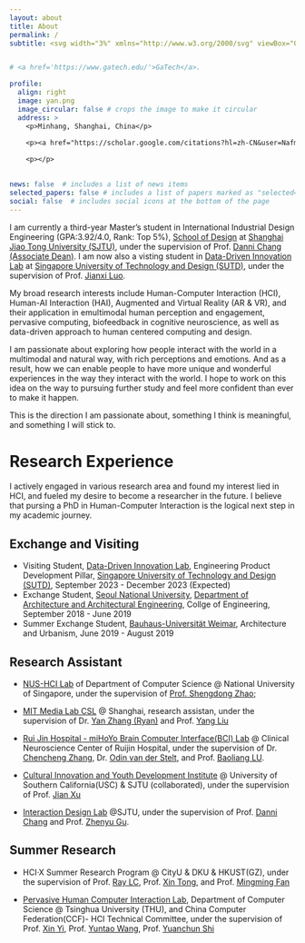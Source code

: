 ```yaml
---
layout: about
title: About
permalink: /
subtitle: <svg width="3%" xmlns="http://www.w3.org/2000/svg" viewBox="0 0 512 512"><!--! Font Awesome Pro 6.2.0 by @fontawesome - https://fontawesome.com License - https://fontawesome.com/license (Commercial License) Copyright 2022 Fonticons, Inc. --><path d="M0 128C0 92.65 28.65 64 64 64H448C483.3 64 512 92.65 512 128V384C512 419.3 483.3 448 448 448H64C28.65 448 0 419.3 0 384V128zM48 128V150.1L220.5 291.7C241.1 308.7 270.9 308.7 291.5 291.7L464 150.1V127.1C464 119.2 456.8 111.1 448 111.1H64C55.16 111.1 48 119.2 48 127.1L48 128zM48 212.2V384C48 392.8 55.16 400 64 400H448C456.8 400 464 392.8 464 384V212.2L322 328.8C283.6 360.3 228.4 360.3 189.1 328.8L48 212.2z"/></svg> yanxiang <svg width="2%" xmlns="http://www.w3.org/2000/svg" viewBox="0 0 512 512"><!--! Font Awesome Pro 6.2.0 by @fontawesome - https://fontawesome.com License - https://fontawesome.com/license (Commercial License) Copyright 2022 Fonticons, Inc. --><path d="M256 64C150 64 64 150 64 256s86 192 192 192c17.7 0 32 14.3 32 32s-14.3 32-32 32C114.6 512 0 397.4 0 256S114.6 0 256 0S512 114.6 512 256v32c0 53-43 96-96 96c-29.3 0-55.6-13.2-73.2-33.9C320 371.1 289.5 384 256 384c-70.7 0-128-57.3-128-128s57.3-128 128-128c27.9 0 53.7 8.9 74.7 24.1c5.7-5 13.1-8.1 21.3-8.1c17.7 0 32 14.3 32 32v80 32c0 17.7 14.3 32 32 32s32-14.3 32-32V256c0-106-86-192-192-192zm64 192c0-35.3-28.7-64-64-64s-64 28.7-64 64s28.7 64 64 64s64-28.7 64-64z"/></svg> sjtu.edu.cn / yan_xiang <svg width="2%" xmlns="http://www.w3.org/2000/svg" viewBox="0 0 512 512"><!--! Font Awesome Pro 6.2.0 by @fontawesome - https://fontawesome.com License - https://fontawesome.com/license (Commercial License) Copyright 2022 Fonticons, Inc. --><path d="M256 64C150 64 64 150 64 256s86 192 192 192c17.7 0 32 14.3 32 32s-14.3 32-32 32C114.6 512 0 397.4 0 256S114.6 0 256 0S512 114.6 512 256v32c0 53-43 96-96 96c-29.3 0-55.6-13.2-73.2-33.9C320 371.1 289.5 384 256 384c-70.7 0-128-57.3-128-128s57.3-128 128-128c27.9 0 53.7 8.9 74.7 24.1c5.7-5 13.1-8.1 21.3-8.1c17.7 0 32 14.3 32 32v80 32c0 17.7 14.3 32 32 32s32-14.3 32-32V256c0-106-86-192-192-192zm64 192c0-35.3-28.7-64-64-64s-64 28.7-64 64s28.7 64 64 64s64-28.7 64-64z"/></svg> sutd.edu.sg


# <a href='https://www.gatech.edu/'>GaTech</a>.

profile:
  align: right
  image: yan.png
  image_circular: false # crops the image to make it circular
  address: >
    <p>Minhang, Shanghai, China</p>
    
    <p><a href="https://scholar.google.com/citations?hl=zh-CN&user=NafmySAAAAAJ"><svg width="10%" xmlns="http://www.w3.org/2000/svg" aria-label="Google Scholar" role="img" viewBox="0 0 512 512"><rect width="512" height="512" rx="15%" fill="#4285f4"/><path fill="#fff" d="M213 111l-107 94h69c5 45 41 64 78 67-7 18-4 27 7 39-43 1-103 26-103 67 4 45 63 54 92 54 38 1 81-19 90-54 4-35-10-54-31-71-23-18-28-28-21-40 15-17 35-27 39-51 2-17-2-28-6-43l45-38-1 16c-3 2-5 6-5 9v103c2 13 22 11 23 0V160c0-3-2-7-5-8v-25l16-16zm58 141c-61 10-87-87-38-99 56-11 83 86 38 99zm-5 73c60 13 61 63 10 78-44 9-82-4-81-30 0-25 35-48 71-48z"/></vg></a>  <a href="https://www.linkedin.com/in/yue-yang-6a1493185/"><?xml version="1.0" encoding="iso-8859-1"?> <!-- Generator: Adobe Illustrator 19.0.0, SVG Export Plug-In . SVG Version: 6.00 Build 0)  --> <svg width="10%" version="1.1" id="Layer_1" xmlns="http://www.w3.org/2000/svg" xmlns:xlink="http://www.w3.org/1999/xlink" x="0px" y="0px" viewBox="0 0 382 382" style="enable-background:new 0 0 382 382;" xml:space="preserve"> <path style="fill:#0077B7;" d="M347.445,0H34.555C15.471,0,0,15.471,0,34.555v312.889C0,366.529,15.471,382,34.555,382h312.889 C366.529,382,382,366.529,382,347.444V34.555C382,15.471,366.529,0,347.445,0z M118.207,329.844c0,5.554-4.502,10.056-10.056,10.056 H65.345c-5.554,0-10.056-4.502-10.056-10.056V150.403c0-5.554,4.502-10.056,10.056-10.056h42.806 c5.554,0,10.056,4.502,10.056,10.056V329.844z M86.748,123.432c-22.459,0-40.666-18.207-40.666-40.666S64.289,42.1,86.748,42.1 s40.666,18.207,40.666,40.666S109.208,123.432,86.748,123.432z M341.91,330.654c0,5.106-4.14,9.246-9.246,9.246H286.73 c-5.106,0-9.246-4.14-9.246-9.246v-84.168c0-12.556,3.683-55.021-32.813-55.021c-28.309,0-34.051,29.066-35.204,42.11v97.079 c0,5.106-4.139,9.246-9.246,9.246h-44.426c-5.106,0-9.246-4.14-9.246-9.246V149.593c0-5.106,4.14-9.246,9.246-9.246h44.426 c5.106,0,9.246,4.14,9.246,9.246v15.655c10.497-15.753,26.097-27.912,59.312-27.912c73.552,0,73.131,68.716,73.131,106.472 L341.91,330.654L341.91,330.654z"/> <g> </g> <g> </g> <g> </g> <g> </g> <g> </g> <g> </g> <g> </g> <g> </g> <g> </g> <g> </g> <g> </g> <g> </g> <g> </g> <g> </g> <g> </g> </svg></a>  <a href="https://twitter.com/YYang9923"><svg width="10%" xmlns="http://www.w3.org/2000/svg" aria-label="Twitter" role="img" viewBox="0 0 512 512"><rect width="512" height="512" rx="15%" fill="#1da1f2"/><path fill="#fff" d="M437 152a72 72 0 01-40 12a72 72 0 0032-40a72 72 0 01-45 17a72 72 0 00-122 65a200 200 0 01-145-74a72 72 0 0022 94a72 72 0 01-32-7a72 72 0 0056 69a72 72 0 01-32 1a72 72 0 0067 50a200 200 0 01-105 29a200 200 0 00309-179a200 200 0 0035-37"/></svg></a> </p>

    <p></p>
    

news: false  # includes a list of news items
selected_papers: false # includes a list of papers marked as "selected={true}"
social: false  # includes social icons at the bottom of the page
---
```



I am currently a third-year Master’s student in International Industrial Design Engineering (GPA:3.92/4.0, Rank: Top 5%), 
[School of Design](https://designschool.sjtu.edu.cn/en-us) at [Shanghai Jiao Tong University (SJTU)](https://en.sjtu.edu.cn/), 
under the supervision of Prof. [Danni Chang (Associate Dean)](https://designschool.sjtu.edu.cn/teacher/31104c124abec4f853ad19c8530ab586/viceprofessor/detail/5ec4e69c77d93a7fe5885e88). 
I am now also a visting student in [Data-Driven Innovation Lab](https://ddi.sutd.edu.sg/) at [Singapore University of Technology and Design (SUTD)](https://www.sutd.edu.sg/), 
under the supervision of Prof. [Jianxi Luo](https://epd.sutd.edu.sg/people/faculty/luo/).

My broad research interests include Human-Computer Interaction (HCI), Human-AI Interaction (HAI), 
Augmented and Virtual Reality (AR & VR), and their application in emultimodal human perception and engagement, 
pervasive computing, biofeedback in cognitive neuroscience, as well as data-driven approach to human centered computing and design.


I am passionate about exploring how people interact with the world in a multimodal and natural way, with rich perceptions and emotions. And as a result, how we can enable people to have more unique and wonderful experiences in the way they interact with the world. I hope to work on this idea on the way to pursuing further study and feel more confident than ever to make it happen.

This is the direction I am passionate about, something I think is meaningful, and something I will stick to. 






# Research Experience
I actively engaged in various research area and found my interest lied in HCI, and fueled my desire to become a researcher in the future. I believe that pursing a PhD in Human-Computer Interaction is the logical next step in my academic journey.

## Exchange and Visiting
- Visiting Student, [Data-Driven Innovation Lab](https://ddi.sutd.edu.sg/), Engineering Product Development Pillar, [Singapore University of Technology and Design (SUTD)](https://www.sutd.edu.sg/), September 2023 - December 2023 (Expected)   
- Exchange Student, [Seoul National University](https://en.snu.ac.kr/), [Department of Architecture and Architectural Engineering](https://architecture.snu.ac.kr/), Collge of Engineering, September 2018 - June 2019
- Summer Exchange Student, [Bauhaus-Universität Weimar](https://www.uni-weimar.de/de/universitaet/start/), Architecture and Urbanism, June 2019 - August 2019

## Research Assistant
- [NUS-HCI Lab](https://www.nus-hci.org/) of Department of Computer Science @ National University of Singapore, under the supervision of [Prof. Shengdong Zhao](https://www.shengdongzhao.com/);

- [MIT Media Lab CSL](https://www.csl-sh.org/) @ Shanghai, research assistan, under the supervision of Dr. [Yan Zhang (Ryan)](https://www.media.mit.edu/people/ryanz/overview/) and Prof. [Yang Liu](https://tjdi.tongji.edu.cn/TeacherDetail.do?id=1146&lang=_en)

- [Rui Jin Hospital - miHoYo Brain Computer Interface(BCI) Lab](https://rmlab.cn/) @ Clinical Neuroscience Center of Ruijin Hospital, under the supervision of Dr. [Chencheng Zhang](https://scholar.google.com/citations?user=SAxKuRsAAAAJ&hl=zh-CN), 
Dr. [Odin van der Stelt](https://scholar.google.com/citations?user=Ugw6B7EAAAAJ&hl=en), and Prof. [Baoliang LU](https://bcmi.sjtu.edu.cn/home/blu/).  

- [Cultural Innovation and Youth Development Institute](https://icci.sjtu.edu.cn/) @ University of Southern California(USC) & SJTU (collaborated), under the supervision of Prof. [Jian Xu](https://smc.sjtu.edu.cn/english.php/teacher/detail/id/168) 

- [Interaction Design Lab](https://ixd-sjtu.github.io/IxD-web/about.html) @SJTU, under the supervision of Prof. [Danni Chang](https://designschool.sjtu.edu.cn/teacher/31104c124abec4f853ad19c8530ab586/viceprofessor/detail/5ec4e69c77d93a7fe5885e88) 
and Prof. [Zhenyu Gu](https://designschool.sjtu.edu.cn/teacher/31104c124abec4f853ad19c8530ab586/professor/detail/5ec6b6d1c4b4b304afeb5737).

## Summer Research
- HCI·X Summer Research Program @ CityU & DKU & HKUST(GZ), under the supervision of Prof. [Ray LC](https://www.scm.cityu.edu.hk/people/ray-lc), Prof. [Xin Tong](https://xintong.ca/), and Prof. [Mingming Fan](https://www.mingmingfan.com/)

- [Pervasive Human Computer Interaction Lab](https://pi.cs.tsinghua.edu.cn/), Department of Computer Science @ Tsinghua University (THU), and China Computer Federation(CCF)- HCI Technical Committee, under the supervision of 
Prof. [Xin Yi](https://www.insc.tsinghua.edu.cn/info/1157/2453.htm), Prof. [Yuntao Wang](https://pi.cs.tsinghua.edu.cn/lab/people/YuntaoWang/), Prof. [Yuanchun Shi](https://pi.cs.tsinghua.edu.cn/people/#faculty)


